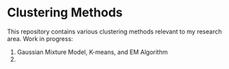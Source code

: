 # Clustering Methods

This repository contains various clustering methods relevant to my research area. Work in progress:

1. Gaussian Mixture Model, K-means, and EM Algorithm
2. 
